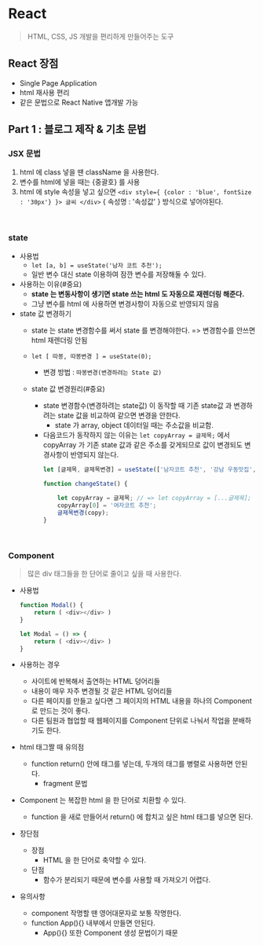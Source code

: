 # React

> HTML, CSS, JS 개발을 편리하게 만들어주는 도구

## React 장점

- Single Page Application
- html 재사용 편리
- 같은 문법으로 React Native 앱개발 가능

## Part 1 : 블로그 제작 & 기초 문법

### JSX 문법

1. html 에 class 넣을 땐 className 을 사용한다.
2. 변수를 html에 넣을 때는 {중괄호} 를 사용
3. html 에 style 속성을 넣고 싶으면 `<div style={ {color : 'blue', fontSize : '30px'} }> 글씨 </div>` { 속성명 : '속성값' } 방식으로 넣어야된다.

<br>

### state
    
- 사용법
    - `let [a, b] = useState('남자 코트 추천');`
    - 일반 변수 대신 state 이용하여 잠깐 변수를 저장해둘 수 있다.
- 사용하는 이유(#중요)
    - **state 는 변동사항이 생기면 state 쓰는 html 도 자동으로 재렌더링 해준다.**
    - 그냥 변수를 html 에 사용하면 변경사항이 자동으로 반영되지 않음
- state 값 변경하기
    - state 는 state 변경함수를 써서 state 를 변경해야한다. => 변경함수를 안쓰면 html 재렌더링 안됨
    - `let [ 따봉, 따봉변경 ] = useState(0);`
        - 변경 방법 : `따봉변경(변경하려는 State 값)`

    - state 값 변경원리(#중요)
        - state 변경함수(변경하려는 state값) 이 동작할 때 기존 state값 과 변경하려는 state 값을 비교하여 같으면 변경을 안한다.
            - state 가 array, object 데이터일 때는 주소값을 비교함.
        - 다음코드가 동작하지 않는 이유는 `let copyArray = 글제목;` 에서 copyArray 가 기존 state 값과 같은 주소를 갖게되므로 값이 변경되도 변경사항이 반영되지 않는다.
            ```javascript
            let [글제목, 글제목변경] = useState(['남자코트 추천', '강남 우동맛집', '파이썬독학']);

            function changeState() {
                
                let copyArray = 글제목; // => let copyArray = [...글제목];
                copyArray[0] = '여자코트 추천';
                글제목변경(copy);
            }
            ```
<br>

### Component

> 많은 div 태그들을 한 단어로 줄이고 싶을 때 사용한다.

- 사용법
    ```javascript
    function Modal() {
        return ( <div></div> )
    }

    let Modal = () => {
        return ( <div></div> )
    }
    ```

- 사용하는 경우
    - 사이트에 반복해서 출연하는 HTML 덩어리들
    - 내용이 매우 자주 변경될 것 같은 HTML 덩어리들
    - 다른 페이지를 만들고 싶다면 그 페이지의 HTML 내용을 하나의 Component 로 만드는 것이 좋다.
    - 다른 팀원과 협업할 때 웹페이지를 Component 단위로 나눠서 작업을 분배하기도 한다.

- html 태그짤 때 유의점
    - function return() 안에 태그를 넣는데, 두개의 태그를 병렬로 사용하면 안된다.
        - fragment 문법

- Component 는 복잡한 html 을 한 단어로 치환할 수 있다.
    - function 을 새로 만들어서 return() 에 합치고 싶은 html 태그를 넣으면 된다.

- 장단점
    - 장점
        - HTML 을 한 단어로 축약할 수 있다.
    - 단점
        - 함수가 분리되기 때문에 변수를 사용할 때 가져오기 어렵다.

- 유의사항
    - component 작명할 땐 영어대문자로 보통 작명한다.
    - function App(){} 내부에서 만들면 안된다.
        - App(){} 또한 Component 생성 문법이기 때문